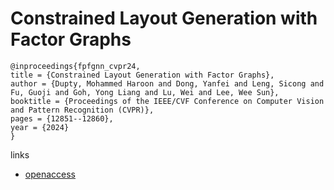 # Constrained Layout Generation with Factor Graphs

```
@inproceedings{fpfgnn_cvpr24,
title = {Constrained Layout Generation with Factor Graphs},
author = {Dupty, Mohammed Haroon and Dong, Yanfei and Leng, Sicong and Fu, Guoji and Goh, Yong Liang and Lu, Wei and Lee, Wee Sun},
booktitle = {Proceedings of the IEEE/CVF Conference on Computer Vision and Pattern Recognition (CVPR)},
pages = {12851--12860},
year = {2024}
}
```

links
- [openaccess](https://openaccess.thecvf.com//content/CVPR2024/html/Dupty_Constrained_Layout_Generation_with_Factor_Graphs_CVPR_2024_paper.html)
